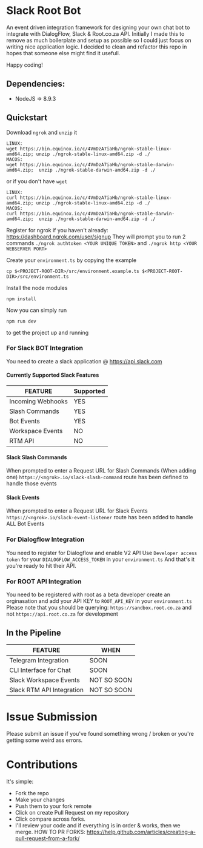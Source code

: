 # Slack Root Bot
An event driven integration framework for designing your own chat bot to integrate with DialogFlow, Slack & Root.co.za API.
Initially I made this to remove as much boilerplate and setup as possible so I could just focus on writing nice application logic.
I decided to clean and refactor this repo in hopes that someone else might find it usefull.

Happy coding!

## Dependencies:
 - NodeJS => 8.9.3
## Quickstart
Download `ngrok` and `unzip` it
```
LINUX:
wget https://bin.equinox.io/c/4VmDzA7iaHb/ngrok-stable-linux-amd64.zip; unzip ./ngrok-stable-linux-amd64.zip -d ./
MACOS:
wget https://bin.equinox.io/c/4VmDzA7iaHb/ngrok-stable-darwin-amd64.zip;  unzip ./ngrok-stable-darwin-amd64.zip -d ./
```
or if you don't have `wget`
```
LINUX:
curl https://bin.equinox.io/c/4VmDzA7iaHb/ngrok-stable-linux-amd64.zip; unzip ./ngrok-stable-linux-amd64.zip -d ./
MACOS:
curl https://bin.equinox.io/c/4VmDzA7iaHb/ngrok-stable-darwin-amd64.zip;  unzip ./ngrok-stable-darwin-amd64.zip -d ./
```
Register for ngrok if you haven't already: https://dashboard.ngrok.com/user/signup
They will prompt you to run 2 commands
`./ngrok authtoken <YOUR UNIQUE TOKEN>` and `./ngrok http <YOUR WEBSERVER PORT>`

Create your `environment.ts` by copying the example
```
cp $<PROJECT-ROOT-DIR>/src/environment.example.ts $<PROJECT-ROOT-DIR>/src/environment.ts
```
Install the node modules
```
npm install
```
Now you can simply run 
```
npm run dev
```
to get the project up and running

### For Slack BOT Integration
You need to create a slack application @ https://api.slack.com
#### Currently Supported Slack Features
|      FEATURE      | Supported |
|-------------------|-----------|
| Incoming Webhooks |   YES     |
| Slash Commands    |   YES     |
| Bot Events        |   YES     |
| Workspace Events  |   NO      |
| RTM API           |   NO      |

#### Slack Slash Commands
When prompted to enter a Request URL for Slash Commands (When adding one) `https://<ngrok>.io/slack-slash-command` route has been defined to handle those events

#### Slack Events
When prompted to enter a Request URL for Slack Events `https://<ngrok>.io/slack-event-listener` route has been added to handle ALL Bot Events

### For Dialogflow Integration
You need to register for Dialogflow and enable V2 API
Use `Developer access token` for your `DIALOGFLOW_ACCESS_TOKEN` in your `environment.ts`
And that's it you're ready to hit their API.

### For ROOT API Integration
You need to be registered with root as a beta developer create an orginasation and add your API KEY
 to `ROOT_API_KEY` in your `environment.ts`
Please note that you should be querying: `https://sandbox.root.co.za` and not `https://api.root.co.za` for development

## In the Pipeline
|      FEATURE              |   WHEN        |
|---------------------------|---------------|
| Telegram Integration      |   SOON        |
| CLI Interface for Chat    |   SOON        |
| Slack Workspace Events    |   NOT SO SOON |
| Slack RTM API Integration |   NOT SO SOON |

# Issue Submission
Please submit an issue if you've found something wrong / broken or you're getting some weird ass errors.

# Contributions
It's simple:
 - Fork the repo
 - Make your changes
 - Push them to your fork remote
 - Click on create Pull Request on my repository
 - Click compare across forks.
 - I'll review your code and if everything is in order & works, then we merge.
HOW TO PR FORKS: https://help.github.com/articles/creating-a-pull-request-from-a-fork/
